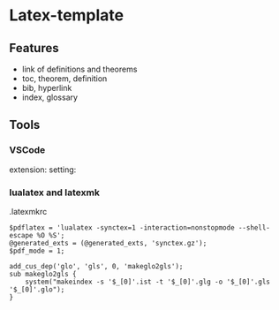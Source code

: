 # Latex-template

## Features

- link of definitions and theorems
- toc, theorem, definition
- bib, hyperlink
- index, glossary

## Tools

### VSCode
extension:
setting:

###  lualatex and latexmk

.latexmkrc
```
$pdflatex = 'lualatex -synctex=1 -interaction=nonstopmode --shell-escape %O %S';
@generated_exts = (@generated_exts, 'synctex.gz');
$pdf_mode = 1;

add_cus_dep('glo', 'gls', 0, 'makeglo2gls');
sub makeglo2gls {
    system("makeindex -s '$_[0]'.ist -t '$_[0]'.glg -o '$_[0]'.gls '$_[0]'.glo");
}
```